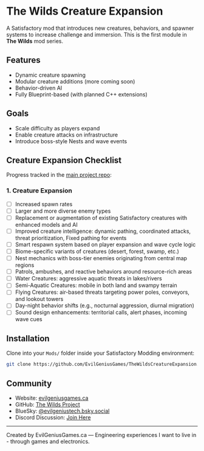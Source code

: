 # The Wilds Creature Expansion

A Satisfactory mod that introduces new creatures, behaviors, and spawner systems to increase challenge and immersion. This is the first module in **The Wilds** mod series.

## Features

- Dynamic creature spawning
- Modular creature additions (more coming soon)
- Behavior-driven AI
- Fully Blueprint-based (with planned C++ extensions)

## Goals

- Scale difficulty as players expand
- Enable creature attacks on infrastructure
- Introduce boss-style Nests and wave events

## Creature Expansion Checklist

Progress tracked in the [main project repo](https://github.com/EvilGeniusGames/TheWilds):

### 1. **Creature Expansion**
- [ ] Increased spawn rates  
- [ ] Larger and more diverse enemy types  
- [ ] Replacement or augmentation of existing Satisfactory creatures with enhanced models and AI  
- [ ] Improved creature intelligence: dynamic pathing, coordinated attacks, threat prioritization, Fixed pathing for events  
- [ ] Smart respawn system based on player expansion and wave cycle logic  
- [ ] Biome-specific variants of creatures (desert, forest, swamp, etc.)  
- [ ] Nest mechanics with boss-tier enemies originating from central map regions  
- [ ] Patrols, ambushes, and reactive behaviors around resource-rich areas  
- [ ] Water Creatures: aggressive aquatic threats in lakes/rivers  
- [ ] Semi-Aquatic Creatures: mobile in both land and swampy terrain  
- [ ] Flying Creatures: air-based threats targeting power poles, conveyors, and lookout towers  
- [ ] Day-night behavior shifts (e.g., nocturnal aggression, diurnal migration)  
- [ ] Sound design enhancements: territorial calls, alert phases, incoming wave cues  

## Installation

Clone into your `Mods/` folder inside your Satisfactory Modding environment:

```bash
git clone https://github.com/EvilGeniusGames/TheWildsCreatureExpansion.git TheWildsCreatureExpansion
```

## Community

- Website: [evilgeniusgames.ca](https://evilgeniusgames.ca)
- GitHub: [The Wilds Project](https://github.com/EvilGeniusGames/TheWilds)
- BlueSky: [@evilgeniustech.bsky.social](https://bsky.app/profile/evilgeniustech.bsky.social)
- Discord Discussion: [Join Here](https://discord.com/channels/555424930502541343/1394079554641072310)

---
Created by EvilGeniusGames.ca — Engineering experiences I want to live in - through games and electronics.
